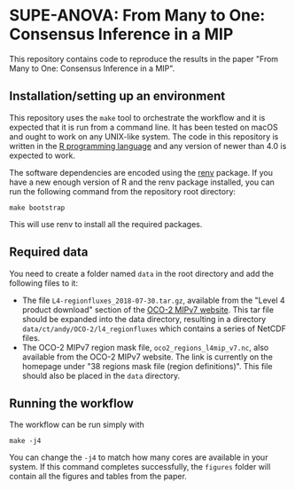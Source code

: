 # SUPE-ANOVA: From Many to One: Consensus Inference in a MIP

This repository contains code to reproduce the results in the paper "From Many to One: Consensus Inference in a MIP".

## Installation/setting up an environment

This repository uses the `make` tool to orchestrate the workflow and it is expected that it is run from a command line. It has been tested on macOS and ought to work on any UNIX-like system. The code in this repository is written in the [R programming language](https://www.r-project.org/) and any version of newer than 4.0 is expected to work.

The software dependencies are encoded using the [renv](https://rstudio.github.io/renv/articles/renv.html) package. If you have a new enough version of R and the renv package installed, you can run the following command from the repository root directory:

```
make bootstrap
```

This will use renv to install all the required packages.

## Required data

You need to create a folder named `data` in the root directory and add the following files to it:

- The file `L4-regionfluxes_2018-07-30.tar.gz`, available from the "Level 4 product download" section of the [OCO-2 MIPv7 website](https://gml.noaa.gov/ccgg/OCO2/). This tar file should be expanded into the data directory, resulting in a directory `data/ct/andy/OCO-2/l4_regionfluxes` which contains a series of NetCDF files.
- The OCO-2 MIPv7 region mask file, `oco2_regions_l4mip_v7.nc`, also available from the OCO-2 MIPv7 website. The link is currently on the homepage under "38 regions mask file (region definitions)". This file should also be placed in the `data` directory.

## Running the workflow

The workflow can be run simply with

```
make -j4
```

You can change the `-j4` to match how many cores are available in your system. If this command completes successfully, the `figures` folder will contain all the figures and tables from the paper.

